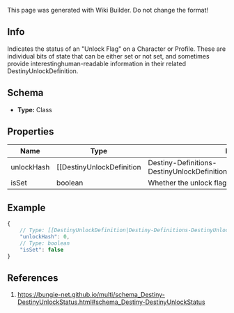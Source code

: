 <span class="wiki-builder">This page was generated with Wiki Builder. Do not change the format!</span>

## Info
Indicates the status of an &quot;Unlock Flag&quot; on a Character or Profile. These are individual bits of state that can be either set or not set, and sometimes provide interestinghuman-readable information in their related DestinyUnlockDefinition.

## Schema
* **Type:** Class

## Properties
Name | Type | Description
---- | ---- | -----------
unlockHash | [[DestinyUnlockDefinition|Destiny-Definitions-DestinyUnlockDefinition]]:ManifestDefinition:integer:uint32 | The hash identifier for the Unlock Flag.  Use to lookup DestinyUnlockDefinition for static data.Not all unlocks have human readable data - in fact, most don't.  But when they do, it can be very useful to show.Even if they don't have human readable data, you might be able to infer the meaning of an unlock flagwith a bit of experimentation...
isSet | boolean | Whether the unlock flag is set.

## Example
```javascript
{
    // Type: [[DestinyUnlockDefinition|Destiny-Definitions-DestinyUnlockDefinition]]:ManifestDefinition:integer:uint32
    "unlockHash": 0,
    // Type: boolean
    "isSet": false
}

```

## References
1. https://bungie-net.github.io/multi/schema_Destiny-DestinyUnlockStatus.html#schema_Destiny-DestinyUnlockStatus

